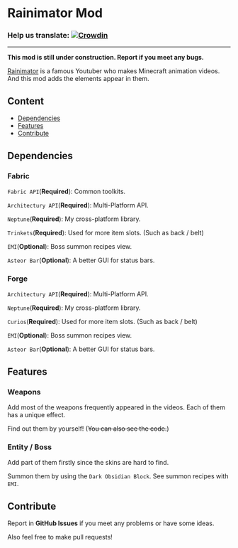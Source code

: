 # Rainimator Mod

### Help us translate: [![Crowdin](https://badges.crowdin.net/rainimatormod/localized.svg)](https://crowdin.com/project/rainimatormod)

---
**This mod is still under construction. Report if you meet any bugs.**

[Rainimator](https://www.youtube.com/@Rainimator) is a famous Youtuber who makes Minecraft animation videos.
And this mod adds the elements appear in them.

## Content

- [Dependencies](#Dependencies)
- [Features](#Features)
- [Contribute](#Contribute)

## Dependencies

### Fabric

`Fabric API`(**Required**): Common toolkits.

`Architectury API`(**Required**): Multi-Platform API.

`Neptune`(**Required**): My cross-platform library.

`Trinkets`(**Required**): Used for more item slots. (Such as back / belt)

`EMI`(**Optional**): Boss summon recipes view.

`Asteor Bar`(**Optional**): A better GUI for status bars.

### Forge

`Architectury API`(**Required**): Multi-Platform API.

`Neptune`(**Required**): My cross-platform library.

`Curios`(**Required**): Used for more item slots. (Such as back / belt)

`EMI`(**Optional**): Boss summon recipes view.

`Asteor Bar`(**Optional**): A better GUI for status bars.

## Features

### Weapons

Add most of the weapons frequently appeared in the videos.
Each of them has a unique effect.

Find out them by yourself! (~~You can also see the code.~~)

### Entity / Boss

Add part of them firstly since the skins are hard to find.

Summon them by using the `Dark Obsidian Block`.
See summon recipes with `EMI`.

## Contribute

Report in **GitHub Issues** if you meet any problems or have some ideas.

Also feel free to make pull requests!
